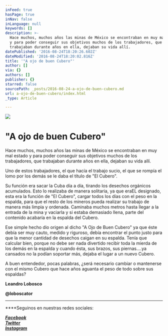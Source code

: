 ```yaml
---
inFeed: true
hasPage: true
inNav: false
inLanguage: null
keywords: []
description: >-
  Hace muchos, muchos años las minas de México se encontraban en muy mal estado
  y para poder conseguir sus objetivos muchos de los trabajadores, que
  trabajaban durante años en ella, dejaban su vida allí.
datePublished: '2016-08-24T18:20:26.602Z'
dateModified: '2016-08-24T18:20:02.816Z'
title: '"A ojo de buen Cubero"'
author: []
via: {}
authors: []
publisher: {}
starred: false
sourcePath: _posts/2016-08-24-a-ojo-de-buen-cubero.md
url: a-ojo-de-buen-cubero/index.html
_type: Article

---
```

![](https://the-grid-user-content.s3-us-west-2.amazonaws.com/427e5a25-fe9c-4c33-be5a-fb7c61e0df02.jpg)

# "A ojo de buen Cubero"

Hace muchos, muchos años las minas de México se encontraban en muy mal estado y para poder conseguir sus objetivos muchos de los trabajadores, que trabajaban durante años en ella, dejaban su vida allí.

Uno de estos trabajadores, el que hacía el trabajo sucio, el que se rompía el lomo por los demás se le daba el título de "El Cubero".

Su función era sacar la Cuba día a día, tirando los desechos orgánicos acumulados. Esto lo realizaba de manera solitaria, ya que era ​EL designado, esta era la función de "El Cubero", cargar todos los días con el peso en ​la​ espalda, para que el resto de los mineros pueda realizar su trabajo de manera más limpia y ordenada. Caminaba muchos metros hasta llegar a la entrada de la mina y vaciarla y si estaba demasiado llena, parte del contenido acabaría en la espalda del Cubero.

Ese simple hecho dio origen al dicho "A Ojo de Buen Cubero" ya que éste debía ser muy ​cauto, medido y riguroso, debía encontrar el punto justo para ​que la menor cantidad de desechos caigan en su espalda. Tenía que calcular bien, porque no debe ser nada divertido recibir toda la mierda de los demás en la espalda y cuando ésta, sus brazos​, sus piernas​....ya cansados no ​la ​podían ​soportar más, dejaba el lugar a un nuevo Cubero.

A buen entendedor, pocas palabras, ¿será necesario cambiar o mantenerse con el mismo Cubero que hace años aguanta el peso de todo sobre sus espaldas?

**Leandro Lobosco**

**@loboscator**  
****

****Seguinos en nuestras redes sociales:

_**[Facebook][0]**_  
_**[Twitter][1]**_  
_**[Instagram][2]**_

[0]: https://www.facebook.com/pasionfortineraoficial/
[1]: https://twitter.com/PasionFortinera
[2]: https://www.instagram.com/pasionfortinera/